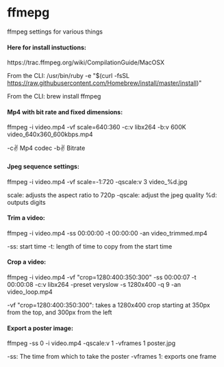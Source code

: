 # ffmepg
ffmpeg settings for various things


<h4>Here for install instuctions:</h4>
https://trac.ffmpeg.org/wiki/CompilationGuide/MacOSX

From the CLI:
/usr/bin/ruby -e "$(curl -fsSL https://raw.githubusercontent.com/Homebrew/install/master/install)"

From the CLI:
brew install ffmpeg



<h4>Mp4 with bit rate and fixed dimensions:</h4>

ffmpeg -i video.mp4 -vf scale=640:360 -c:v libx264 -b:v 600K video_640x360_600kbps.mp4

-c:v: Mp4 codec
-b:v: Bitrate


<h4>Jpeg sequence settings:</h4>

ffmpeg -i video.mp4 -vf scale=-1:720 -qscale:v 3 video_%d.jpg

scale: adjusts the aspect ratio to 720p
-qscale: adjust the jpeg quality
%d: outputs digits 



<h4>Trim a video:</h4>

ffmpeg -i video.mp4 -ss 00:00:00 -t 00:00:00 -an video_trimmed.mp4

-ss: start time
-t: length of time to copy from the start time



<h4>Crop a video:</h4>

ffmpeg -i video.mp4 -vf "crop=1280:400:350:300" -ss 00:00:07 -t 00:00:08 -c:v libx264 -preset veryslow -s 1280x400 -q 9 -an video_loop.mp4

-vf "crop=1280:400:350:300": takes a 1280x400 crop starting at 350px from the top, and 300px from the left



<h4>Export a poster image:</h4>
ffmpeg -ss 0 -i video.mp4 -qscale:v 1 -vframes 1 poster.jpg

-ss: The time from which to take the poster
-vframes 1: exports one frame
